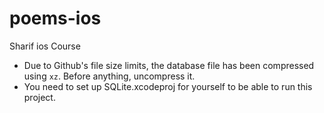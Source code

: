 # poems-ios
Sharif ios Course 

* Due to Github's file size limits, the database file has been compressed using `xz`. Before anything, uncompress it.
* You need to set up SQLite.xcodeproj for yourself to be able to run this project.
